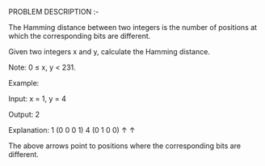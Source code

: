 PROBLEM DESCRIPTION :- 

The Hamming distance between two integers is the number of positions at which the corresponding bits are different.

Given two integers x and y, calculate the Hamming distance.

Note:
0 ≤ x, y < 231.

Example:

Input: x = 1, y = 4

Output: 2

Explanation:
1   (0 0 0 1)
4   (0 1 0 0)
       ↑   ↑

The above arrows point to positions where the corresponding bits are different.
